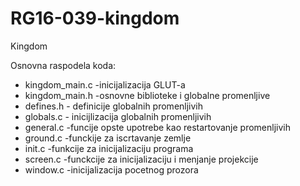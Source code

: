 # RG16-039-kingdom
Kingdom

Osnovna raspodela koda:
  - kingdom_main.c -inicijalizacija GLUT-a
  - kingdom_main.h  -osnovne biblioteke i globalne promenljive
  - defines.h - definicije globalnih promenljivih
  - globals.c - inicijlizacija globalnih promenljivih
  - general.c  -funcije opste upotrebe kao restartovanje promenljivih
  - ground.c   -funckije za iscrtavanje zemlje
  - init.c     -funkcije za inicijalizaciju programa
  - screen.c  -funckcije za inicijalizaciju i menjanje projekcije
  - window.c  -inicijalizacija pocetnog prozora